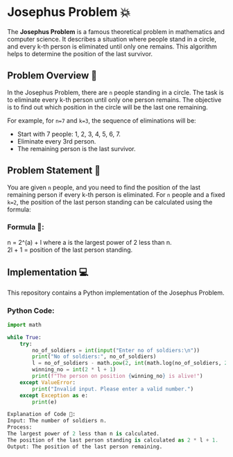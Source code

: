 # Josephus Problem 💥

The **Josephus Problem** is a famous theoretical problem in mathematics and computer science. It describes a situation where people stand in a circle, and every k-th person is eliminated until only one remains. This algorithm helps to determine the position of the last survivor. 

## Problem Overview 🤔
In the Josephus Problem, there are `n` people standing in a circle. The task is to eliminate every k-th person until only one person remains. The objective is to find out which position in the circle will be the last one remaining.

For example, for `n=7` and `k=3`, the sequence of eliminations will be:
- Start with 7 people: 1, 2, 3, 4, 5, 6, 7.
- Eliminate every 3rd person.
- The remaining person is the last survivor.

## Problem Statement 📜
You are given `n` people, and you need to find the position of the last remaining person if every k-th person is eliminated. For `n` people and a fixed `k=2`, the position of the last person standing can be calculated using the formula:

### Formula 🔢:
n = 2^(a) + l where a is the largest power of 2 less than n.   
2l + 1 = position of the last person standing.


## Implementation 💻

This repository contains a Python implementation of the Josephus Problem.

### Python Code:
```python
import math

while True:
    try:
        no_of_soldiers = int(input("Enter no of soldiers:\n"))
        print("No of soldiers:", no_of_soldiers)
        l = no_of_soldiers - math.pow(2, int(math.log(no_of_soldiers, 2)))
        winning_no = int(2 * l + 1)
        print(f"The person on position {winning_no} is alive!")
    except ValueError:
        print("Invalid input. Please enter a valid number.")
    except Exception as e:
        print(e)

Explanation of Code 📜:
Input: The number of soldiers n.
Process:
The largest power of 2 less than n is calculated.
The position of the last person standing is calculated as 2 * l + 1.
Output: The position of the last person remaining.
 
